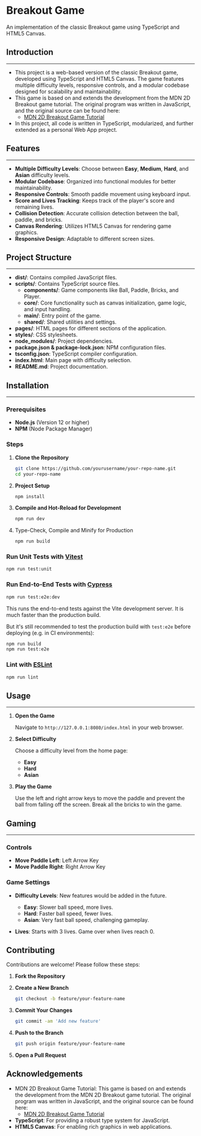 # Breakout Game

An implementation of the classic Breakout game using TypeScript and HTML5 Canvas.

## Introduction

---
- This project is a web-based version of the classic Breakout game, developed using TypeScript and HTML5 Canvas. The game features multiple difficulty levels, responsive controls, and a modular codebase designed for scalability and maintainability.
- This game is based on and extends the development from the MDN 2D Breakout game tutorial. The original program was written in JavaScript, and the original source can be found here:
  - [MDN 2D Breakout Game Tutorial](https://developer.mozilla.org/en-US/docs/Games/Tutorials/2D_Breakout_game_pure_JavaScript)
- In this project, all code is written in TypeScript, modularized, and further extended as a personal Web App project.

## Features

---
- **Multiple Difficulty Levels**: Choose between **Easy**, **Medium**, **Hard**, and **Asian** difficulty levels.
- **Modular Codebase**: Organized into functional modules for better maintainability.
- **Responsive Controls**: Smooth paddle movement using keyboard input.
- **Score and Lives Tracking**: Keeps track of the player's score and remaining lives.
- **Collision Detection**: Accurate collision detection between the ball, paddle, and bricks.
- **Canvas Rendering**: Utilizes HTML5 Canvas for rendering game graphics.
- **Responsive Design**: Adaptable to different screen sizes.

## Project Structure

---
- **dist/**: Contains compiled JavaScript files.
- **scripts/**: Contains TypeScript source files.
    - **components/**: Game components like Ball, Paddle, Bricks, and Player.
    - **core/**: Core functionality such as canvas initialization, game logic, and input handling.
    - **main/**: Entry point of the game.
    - **shared/**: Shared utilities and settings.
- **pages/**: HTML pages for different sections of the application.
- **styles/**: CSS stylesheets.
- **node_modules/**: Project dependencies.
- **package.json & package-lock.json**: NPM configuration files.
- **tsconfig.json**: TypeScript compiler configuration.
- **index.html**: Main page with difficulty selection.
- **README.md**: Project documentation.

## Installation

---
### Prerequisites

- **Node.js** (Version 12 or higher)
- **NPM** (Node Package Manager)

### Steps

1. **Clone the Repository**

   ```bash
   git clone https://github.com/yourusername/your-repo-name.git
   cd your-repo-name
   ```

2. **Project Setup**

    ```sh
    npm install
    ```

3. **Compile and Hot-Reload for Development**

    ```sh
    npm run dev
    ```

4. Type-Check, Compile and Minify for Production

    ```sh
    npm run build
    ```

### Run Unit Tests with [Vitest](https://vitest.dev/)

```sh
npm run test:unit
```

### Run End-to-End Tests with [Cypress](https://www.cypress.io/)

```sh
npm run test:e2e:dev
```

This runs the end-to-end tests against the Vite development server.
It is much faster than the production build.

But it's still recommended to test the production build with `test:e2e` before deploying (e.g. in CI environments):

```sh
npm run build
npm run test:e2e
```

### Lint with [ESLint](https://eslint.org/)

```sh
npm run lint
```

## Usage

---
1. **Open the Game**

   Navigate to `http://127.0.0.1:8080/index.html` in your web browser.

2. **Select Difficulty**

   Choose a difficulty level from the home page:

    - **Easy**
    - **Hard**
    - **Asian**

3. **Play the Game**

   Use the left and right arrow keys to move the paddle and prevent the ball from falling off the screen. Break all the bricks to win the game.

## Gaming 

---
### Controls

- **Move Paddle Left**: Left Arrow Key
- **Move Paddle Right**: Right Arrow Key

### Game Settings

- **Difficulty Levels**: New features would be added in the future.

    - **Easy**: Slower ball speed, more lives.
    - **Hard**: Faster ball speed, fewer lives.
    - **Asian**: Very fast ball speed, challenging gameplay.

- **Lives**: Starts with 3 lives. Game over when lives reach 0.

## Contributing

Contributions are welcome! Please follow these steps:

1. **Fork the Repository**
2. **Create a New Branch**

   ```bash
   git checkout -b feature/your-feature-name
   ```

3. **Commit Your Changes**

   ```bash
   git commit -am 'Add new feature'
   ```

4. **Push to the Branch**

   ```bash
   git push origin feature/your-feature-name
   ```

5. **Open a Pull Request**


## Acknowledgements

- MDN 2D Breakout Game Tutorial: This game is based on and extends the development from the MDN 2D Breakout game tutorial. The original program was written in JavaScript, and the original source can be found here:
    - [MDN 2D Breakout Game Tutorial](https://developer.mozilla.org/en-US/docs/Games/Tutorials/2D_Breakout_game_pure_JavaScript)
- **TypeScript**: For providing a robust type system for JavaScript.
- **HTML5 Canvas**: For enabling rich graphics in web applications.